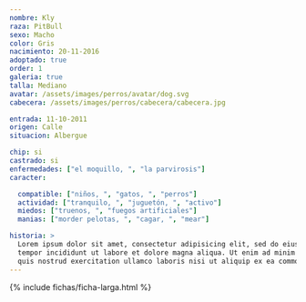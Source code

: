 ```yaml
---
nombre: Kly
raza: PitBull
sexo: Macho
color: Gris
nacimiento: 20-11-2016
adoptado: true
order: 1
galeria: true
talla: Mediano
avatar: /assets/images/perros/avatar/dog.svg
cabecera: /assets/images/perros/cabecera/cabecera.jpg

entrada: 11-10-2011
origen: Calle
situacion: Albergue

chip: si
castrado: si
enfermedades: ["el moquillo, ", "la parvirosis"]
caracter:

  compatible: ["niños, ", "gatos, ", "perros"]
  actividad: ["tranquilo, ", "juguetón, ", "activo"]
  miedos: ["truenos, ", "fuegos artificiales"]
  manias: ["morder pelotas, ", "cagar, ", "mear"]

historia: >
  Lorem ipsum dolor sit amet, consectetur adipisicing elit, sed do eiusmod
  tempor incididunt ut labore et dolore magna aliqua. Ut enim ad minim veniam,
  quis nostrud exercitation ullamco laboris nisi ut aliquip ex ea commodo consequat.
---
```


{% include fichas/ficha-larga.html %}
